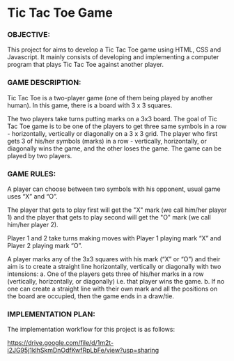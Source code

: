 # Tic Tac Toe Game

### OBJECTIVE:

This project for aims to develop a Tic Tac Toe game using HTML, CSS and Javascript. It mainly consists of developing and implementing a computer program that plays Tic Tac Toe against another player.

### GAME DESCRIPTION:

Tic Tac Toe is a two-player game (one of them being played by another human). In this game, there is a board with 3 x 3 squares.

The two players take turns putting marks on a 3x3 board. The goal of Tic Tac Toe game is to be one of the players to get three same symbols in a row - horizontally, vertically or diagonally on a 3 x 3 grid. The player who first gets 3 of his/her symbols (marks) in a row - vertically, horizontally, or diagonally wins the game, and the other loses the game. The game can be played by two players. 

### GAME RULES:

A player can choose between two symbols with his opponent, usual game uses “X” and “O”.

The player that gets to play first will get the "X" mark (we call him/her player 1) and the player that gets to play second will get the "O" mark (we call him/her player 2).

Player 1 and 2 take turns making moves with Player 1 playing mark “X” and Player 2 playing mark “O”.

A player marks any of the 3x3 squares with his mark (“X” or “O”) and their aim is to create a straight line horizontally, vertically or diagonally with two intensions:
a. One of the players gets three of his/her marks in a row (vertically, horizontally, or diagonally) i.e. that player wins the game.
b. If no one can create a straight line with their own mark and all the positions on the board are occupied, then the game ends in a draw/tie.

### IMPLEMENTATION PLAN:

The implementation workflow for this project is as follows:

https://drive.google.com/file/d/1m2t-i2JG95j1klhSkmDnOdfKwfRpLbFe/view?usp=sharing



